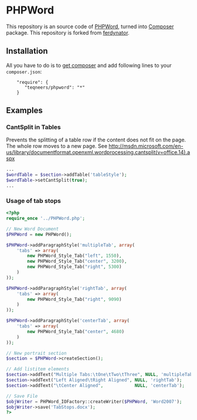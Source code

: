# PHPWord

This repository is an source code of [PHPWord](http://phpword.codeplex.com/), turned into [Composer](http://getcomposer.org/) package.
This repository is forked from [ferdynator](https://github.com/ferdynator/PHPWord).

## Installation
All you have to do is to [get composer](http://getcomposer.org/download/) and add following lines to your `composer.json`:

        "require": {
           "teqneers/phpword": "*"
        }
        
## Examples

### CantSplit in Tables
Prevents the splitting of a table row if the content does not fit on the page. The whole row moves to a new page. 
See http://msdn.microsoft.com/en-us/library/documentformat.openxml.wordprocessing.cantsplit(v=office.14).aspx

```php
...
$wordTable = $section->addTable('tableStyle');
$wordTable->setCantSplit(true);
...
```

### Usage of tab stops

```php
<?php
require_once '../PHPWord.php';

// New Word Document
$PHPWord = new PHPWord();

$PHPWord->addParagraphStyle('multipleTab', array(
    'tabs' => array(
        new PHPWord_Style_Tab("left", 1550),
        new PHPWord_Style_Tab("center", 3200),
        new PHPWord_Style_Tab("right", 5300)
    )
));

$PHPWord->addParagraphStyle('rightTab', array(
    'tabs' => array(
        new PHPWord_Style_Tab("right", 9090)
    )
));

$PHPWord->addParagraphStyle('centerTab', array(
    'tabs' => array(
        new PHPWord_Style_Tab("center", 4680)
    )
));

// New portrait section
$section = $PHPWord->createSection();

// Add listitem elements
$section->addText("Multiple Tabs:\tOne\tTwo\tThree", NULL, 'multipleTab');
$section->addText("Left Aligned\tRight Aligned", NULL, 'rightTab');
$section->addText("\tCenter Aligned",            NULL, 'centerTab');

// Save File
$objWriter = PHPWord_IOFactory::createWriter($PHPWord, 'Word2007');
$objWriter->save('TabStops.docx');
?>
```

